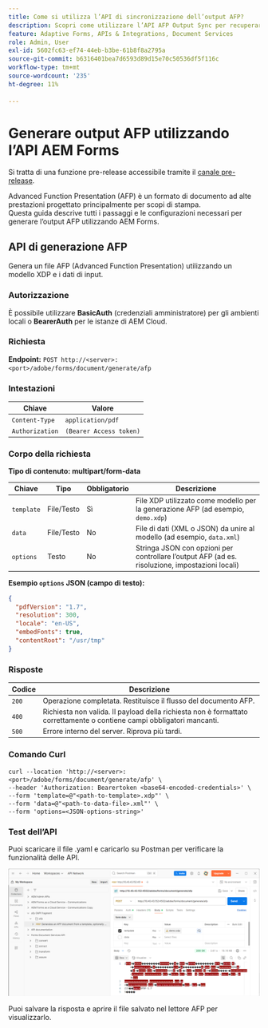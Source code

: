 ```yaml
---
title: Come si utilizza l’API di sincronizzazione dell’output AFP?
description: Scopri come utilizzare l’API AFP Output Sync per recuperare e sincronizzare le rappresentazioni di output.
feature: Adaptive Forms, APIs & Integrations, Document Services
role: Admin, User
exl-id: 5602fc63-ef74-44eb-b3be-61b8f8a2795a
source-git-commit: b6316401bea7d6593d89d15e70c50536df5f116c
workflow-type: tm+mt
source-wordcount: '235'
ht-degree: 11%

---
```


# Generare output AFP utilizzando l’API AEM Forms

<span class="preview">Si tratta di una funzione pre-release accessibile tramite il [canale pre-release](https://experienceleague.adobe.com/docs/experience-manager-cloud-service/content/release-notes/prerelease.html?lang=it#new-features). </span>

Advanced Function Presentation (AFP) è un formato di documento ad alte prestazioni progettato principalmente per scopi di stampa.\
Questa guida descrive tutti i passaggi e le configurazioni necessari per generare l’output AFP utilizzando AEM Forms.

<!--
## Prerequisites

To support AFP output generation, the following OSGi bundles must be present and in an **active** state:

* **AFP Core Bundle** – Available in the AFP repository
* **Forms Output Core** – Found in the Forms Output comments package
* **Bedrock Connector** – Provided by the Forms Output API
* **Cloud Ready Implementation** – Available through the Forms installer

>[!NOTE]
>
> * If any bundle is inactive, resolve dependency issues or reinstall manually.
> * To enable AFP generation, the `FT_FORMS-17887` toggle configurations must be set in AEM configuration manager.-->

## API di generazione AFP

Genera un file AFP (Advanced Function Presentation) utilizzando un modello XDP e i dati di input.

### Autorizzazione

È possibile utilizzare **BasicAuth** (credenziali amministratore) per gli ambienti locali o **BearerAuth** per le istanze di AEM Cloud.

### Richiesta

**Endpoint:**
`POST http://<server>:<port>/adobe/forms/document/generate/afp`

### Intestazioni

| Chiave | Valore |
| --------------- | ------------------------------------------------------ |
| `Content-Type` | `application/pdf` |
| `Authorization` | `(Bearer Access token)` |

### Corpo della richiesta

**Tipo di contenuto: multipart/form-data**

| Chiave | Tipo | Obbligatorio | Descrizione |
| ---------- | ---- | -------- | ------------------------------------------------------------------------- |
| `template` | File/Testo | Sì | File XDP utilizzato come modello per la generazione AFP (ad esempio, `demo.xdp`) |
| `data` | File/Testo | No | File di dati (XML o JSON) da unire al modello (ad esempio, `data.xml`) |
| `options` | Testo | No | Stringa JSON con opzioni per controllare l’output AFP (ad es. risoluzione, impostazioni locali) |

**Esempio `options` JSON (campo di testo):**

```json
{
  "pdfVersion": "1.7",
  "resolution": 300,
  "locale": "en-US",
  "embedFonts": true,
  "contentRoot": "/usr/tmp"
}
```

### Risposte

| Codice | Descrizione |
| ----- | ------------------------------------------------------------------------- |
| `200` | Operazione completata. Restituisce il flusso del documento AFP. |
| `400` | Richiesta non valida. Il payload della richiesta non è formattato correttamente o contiene campi obbligatori mancanti. |
| `500` | Errore interno del server. Riprova più tardi. |

### Comando Curl

```
curl --location 'http://<server>:<port>/adobe/forms/document/generate/afp' \
--header 'Authorization: Bearertoken <base64-encoded-credentials>' \
--form 'template=@"<path-to-template>.xdp"' \
--form 'data=@"<path-to-data-file>.xml"' \
--form 'options=<JSON-options-string>'
```

### Test dell’API

Puoi scaricare il file .yaml e caricarlo su Postman per verificare la funzionalità delle API.

![Immagine AFP Postman](/help/forms/assets/afp-postman.png)

Puoi salvare la risposta e aprire il file salvato nel lettore AFP per visualizzarlo.

<!-- ![PDF reader](/help/forms/assets/afp-pdf.png) -->
